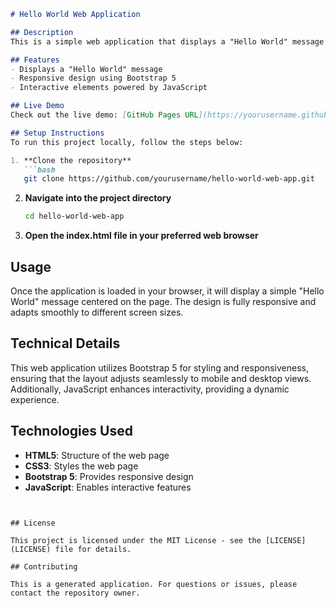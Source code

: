 ```markdown
# Hello World Web Application

## Description
This is a simple web application that displays a "Hello World" message on a web page. The project is designed to demonstrate the use of modern web technologies for building a responsive and interactive user interface.

## Features
- Displays a "Hello World" message
- Responsive design using Bootstrap 5
- Interactive elements powered by JavaScript

## Live Demo
Check out the live demo: [GitHub Pages URL](https://yourusername.github.io/hello-world-web-app)

## Setup Instructions
To run this project locally, follow the steps below:

1. **Clone the repository**
   ```bash
   git clone https://github.com/yourusername/hello-world-web-app.git
   ```

2. **Navigate into the project directory**
   ```bash
   cd hello-world-web-app
   ```

3. **Open the index.html file in your preferred web browser**

## Usage
Once the application is loaded in your browser, it will display a simple "Hello World" message centered on the page. The design is fully responsive and adapts smoothly to different screen sizes.

## Technical Details
This web application utilizes Bootstrap 5 for styling and responsiveness, ensuring that the layout adjusts seamlessly to mobile and desktop views. Additionally, JavaScript enhances interactivity, providing a dynamic experience.

## Technologies Used
- **HTML5**: Structure of the web page
- **CSS3**: Styles the web page
- **Bootstrap 5**: Provides responsive design
- **JavaScript**: Enables interactive features
```


## License

This project is licensed under the MIT License - see the [LICENSE](LICENSE) file for details.

## Contributing

This is a generated application. For questions or issues, please contact the repository owner.
